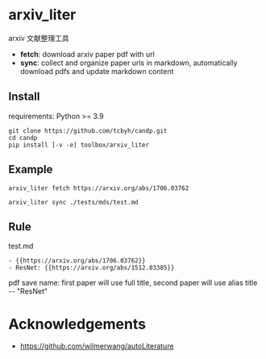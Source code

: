 # arxiv_liter

arxiv 文献整理工具

- **fetch**: download arxiv paper pdf with url
- **sync**: collect and organize paper urls in markdown, automatically download pdfs and update markdown content

## Install

requirements: Python >= 3.9

```
git clone https://github.com/tcbyh/candp.git
cd candp
pip install [-v -e] toolbox/arxiv_liter
```

## Example

```
arxiv_liter fetch https://arxiv.org/abs/1706.03762

arxiv_liter sync ./tests/mds/test.md
```

## Rule

test.md
```
- {{https://arxiv.org/abs/1706.03762}}
- ResNet: {{https://arxiv.org/abs/1512.03385}}
```

pdf save name: first paper will use full title, second paper will use alias title -- "ResNet"


# Acknowledgements

- https://github.com/wilmerwang/autoLiterature
